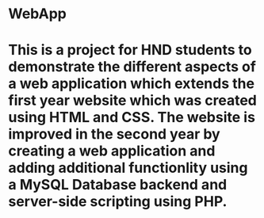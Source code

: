 # WebApp
# This is a project for HND students to demonstrate the different aspects of a web application which extends the first year website which was created using HTML and CSS.  The website is improved in the second year by creating a web application and adding additional functionlity using a MySQL Database backend and server-side scripting using PHP.
